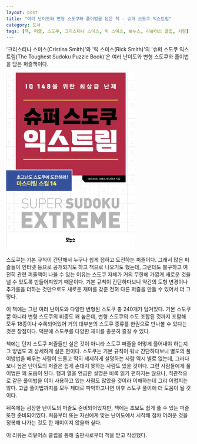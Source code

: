 ```yaml
---
layout: post
title: "여러 난이도와 변형 스도쿠와 풀이법을 담은 책 - 슈퍼 스도쿠 익스트림"
category: 도서
tags: [책, 퍼즐, 스도쿠, 크리스티나 스미스, 릭 스미스, 보누스, 리뷰어스 클럽, 서평]
---
```


'크리스티나 스미스(Cristina Smith)'와
'릭 스미스(Rick Smith)'의
'슈퍼 스도쿠 익스트림(The Toughest Sudoku Puzzle Book)'은
여러 난이도와 변형 스도쿠와 풀이법을 담은 퍼즐책이다.

![표지](/images/the-toughest-sudoku-puzzle-book-h480.jpg)

스도쿠는 기본 규칙이 간단해서 누구나 쉽게 접하고 도전하는 퍼즐이다.
그래서 많은 퍼즐들이 인터넷 등으로 공개되기도 하고 책으로 나오기도 했는데,
그런데도 불구하고 여전히 관련 퍼즐책이 나올 수 있는 이유는
스도쿠 자체가 거의 무한에 가깝게 새로운 것을 낼 수 있도록 만들어져있기 때문이다.
기본 규칙이 간단하다보니 약간의 도형 변경이나 추가룰을 더하는 것만으로도
새로운 재미를 갖춘 전혀 다른 퍼즐을 만들 수 있어서 더 그렇다.

이 책에는 그런 여러 난이도와 다양한 변형된 스도쿠 총 240개가 담겨있다.
기본 스도쿠 뿐 아니라 변형 스도쿠의 비중도 꽤 높은데,
변형 스도쿠의 수도 조합된 것까지 포함해 모두 18종이나 수록되어있어
거의 대부분의 스도쿠 종류를 한권으로 만나볼 수 있다는 것은 장점이다.
덕분에 스도쿠를 다양한 재미를 충분히 즐길 수 있다.

책에는 단지 스도쿠 퍼즐들만 실은 것이 아니라
스도쿠 퍼즐을 어떻게 풀어내야 하는지 그 방법도 꽤 상세하게 실은 편이다.
스도쿠는 기본 규칙이 워낙 간단하다보니 별도의 풀이방법을 배우는 사람이 드물고
딱히 세세하게 설명하는 사람 역시 별로 없는데,
그러다보니 높은 난이도의 퍼즐은 쉽게 손대지 못하는 사람도 있을 것이다.
그런 사람들에게 풀이법은 꽤 도움이 된다.
행과 열을 언급한 설명은 비록 읽기 편하지는 않으나,
직관적으로 같은 풀이법을 이미 사용하고 있는 사람도 많았을 것이라 이해하는데 그리 어렵지는 않다.
고급 풀이법까지를 모두 제대로 파악하고나면 이후 스도쿠 풀이에 더 도움이 될 것이다.

뒤쪽에는 굉장한 난이도의 퍼즐도 준비되어있지만,
책에는 초보도 쉽게 풀 수 있는 퍼즐 또한 준비되어있다.
처음부터 또는 자신에게 맞는 난이도에서 시작해 점차 어려운 것을 정복해 나가는 것도 한 재미이지 않을까 싶다.



<div class="im im-info">
이 리뷰는 리뷰어스 클럽을 통해 출판사로부터 책을 받고 작성했다.
</div>
